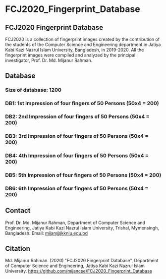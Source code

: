 # FCJ2020_Fingerprint_Database

## FCJ2020 Fingerprint Database
FCJ2020 is a collection of fingerprint images created by the contribution of the students of the Computer Science and Engineering department in Jatiya Kabi Kazi Nazrul Islam University, Bangladesh, in 2019-2020. All the fingerprint images were compiled and analyzed by the principal investigator, Prof. Dr. Md. Mijanur Rahman.

## Database
### Size of database: 1200
### DB1: 1st Impression of four fingers of 50 Persons (50x4 = 200)
### DB2: 2nd Impression of four fingers of 50 Persons (50x4 = 200)
### DB3: 3rd Impression of four fingers of 50 Persons (50x4 = 200)
### DB4: 4th Impression of four fingers of 50 Persons (50x4 = 200)
### DB5: 5th Impression of four fingers of 50 Persons (50x4 = 200)
### DB6: 6th Impression of four fingers of 50 Persons (50x4 = 200)

## Contact
Prof. Dr. Md. Mijanur Rahman, Department of Computer Science and Engineering, Jatiya Kabi Kazi Nazrul Islam University, Trishal, Mymensingh, Bangladesh. Email: mijan@jkkniu.edu.bd

## Citation
Md. Mijanur Rahman. (2020) "FCJ2020 Fingerprint Database", Department of Computer Science and Engineering, Jatiya Kabi Kazi Nazrul Islam University. https://github.com/mijancse/FCJ2020_Fingerprint_Database 
